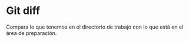 # Git diff
Compara lo que tenemos en el directorio de trabajo con lo que está en el área de preparación.